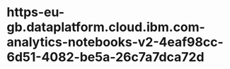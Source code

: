 # https-eu-gb.dataplatform.cloud.ibm.com-analytics-notebooks-v2-4eaf98cc-6d51-4082-be5a-26c7a7dca72d